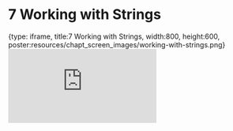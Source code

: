 # 7 Working with Strings
 
{type: iframe, title:7 Working with Strings, width:800, height:600, poster:resources/chapt_screen_images/working-with-strings.png}
![](https://datatrail-jhu.github.io/06_datacleaning/no_toc/working-with-strings.html)
 

 
